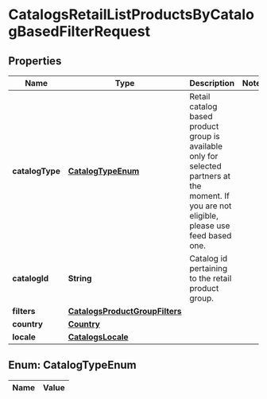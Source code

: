 

# CatalogsRetailListProductsByCatalogBasedFilterRequest

## Properties

Name | Type | Description | Notes
------------ | ------------- | ------------- | -------------
**catalogType** | [**CatalogTypeEnum**](#CatalogTypeEnum) | Retail catalog based product group is available only for selected partners at the moment. If you are not eligible, please use feed based one. | 
**catalogId** | **String** | Catalog id pertaining to the retail product group. | 
**filters** | [**CatalogsProductGroupFilters**](CatalogsProductGroupFilters.md) |  | 
**country** | [**Country**](Country.md) |  | 
**locale** | [**CatalogsLocale**](CatalogsLocale.md) |  | 


## Enum: CatalogTypeEnum

Name | Value
---- | -----




